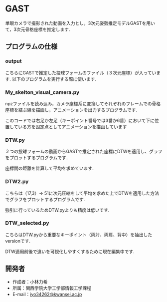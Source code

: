 
# GAST
単眼カメラで撮影された動画を入力とし，3次元姿勢推定モデルGASTを用いて，3次元骨格座標を推定します.

## プログラムの仕様

### output
こちらにGASTで推定した投球フォームのファイル（３次元座標）が入っています.
以下のプログラムを実行する際に使います.


### My_skelton_visual_camera.py
npzファイルを読み込み，カメラ座標系に変換してそれぞれのフレームでの骨格座標を結ぶ線を描画し，アニメーションを出力するプログラムです．

このコードでは右足か左足（キーポイント番号では3番か6番）において下に位置している方を固定点としてアニメーションを描画しています

### DTW.py
２つの投球フォームの動画からGASTで推定された座標にDTWを適用し、グラフをプロットするプログラムです．

座標間の距離を計算して平均を求めています.

### DTW2.py
こちらは（17,3）-> 51に次元圧縮をして平均を求めた上でDTWを適用した方法でグラフをプロットするプログラムです.

強引に行っているためDTW.pyよりも精度は低いです.

### DTW_selected.py
こちらはDTW.pyから重要なキーポイント（両肘、両肩、背中）を抽出したversionです.

DTW適用前後で違いを可視化しやすくするために現在編集中です.


## 開発者
 
* 作成者：小林力希
* 所属：関西学院大学工学部情報工学課程
* E-mail：iyo34262@kwansei.ac.jp
 
